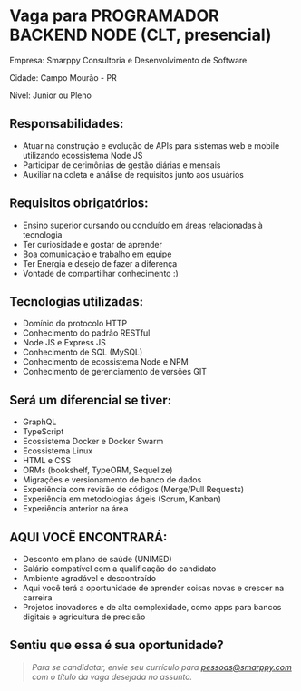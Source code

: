 # Vaga para PROGRAMADOR BACKEND NODE (CLT, presencial)

Empresa: Smarppy Consultoria e Desenvolvimento de Software

Cidade: Campo Mourão - PR

Nível: Junior ou Pleno

## Responsabilidades:

- Atuar na construção e evolução de APIs para sistemas web e mobile utilizando ecossistema Node JS
- Participar de cerimônias de gestão diárias e mensais 
- Auxiliar na coleta e análise de requisitos junto aos usuários

## Requisitos obrigatórios:

- Ensino superior cursando ou concluído em áreas relacionadas à tecnologia
- Ter curiosidade e gostar de aprender
- Boa comunicação e trabalho em equipe
- Ter Energia e desejo de fazer a diferença
- Vontade de compartilhar conhecimento :)

## Tecnologias utilizadas:

- Domínio do protocolo HTTP
- Conhecimento do padrão RESTful
- Node JS e Express JS
- Conhecimento de SQL (MySQL)
- Conhecimento de ecossistema Node e NPM
- Conhecimento de gerenciamento de versões GIT

## Será um diferencial se tiver: 

- GraphQL
- TypeScript
- Ecossistema Docker e Docker Swarm
- Ecossistema Linux
- HTML e CSS
- ORMs (bookshelf, TypeORM, Sequelize)
- Migrações e versionamento de banco de dados
- Experiência com revisão de códigos (Merge/Pull Requests)
- Experiência em metodologias ágeis (Scrum, Kanban)
- Experiência anterior na área

## AQUI VOCÊ ENCONTRARÁ:

- Desconto em plano de saúde (UNIMED)
- Salário compatível com a qualificação do candidato
- Ambiente agradável e descontraído
- Aqui você terá a oportunidade de aprender coisas novas e crescer na carreira
- Projetos inovadores e de alta complexidade, como apps para bancos digitais e agricultura de precisão

## Sentiu que essa é sua oportunidade?

> _Para se candidatar, envie seu currículo para [pessoas@smarppy.com](mailto:pessoas@smarppy.com) com o título da vaga desejada no *assunto*._
